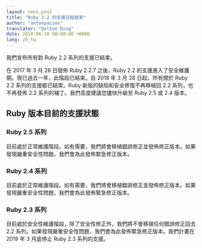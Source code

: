```yaml
---
layout: news_post
title: "Ruby 2.2 的支援已經結束"
author: "antonpaisov"
translator: "Delton Ding"
date: 2018-06-20 00:00:00 +0000
lang: zh_tw
---
```


我們宣布所有對 Ruby 2.2 系列的支援已結束。

在 2017 年 3 月 28 日發佈 Ruby 2.2.7 之後，Ruby 2.2 的支援進入了安全維護期。現已過去一年，此階段已結束。自 2018 年 3 月 28 日起，所有關於 Ruby 2.2 系列的支援都已結束。Ruby 新版的缺陷和安全修復不再移植回 2.2 系列，也不再發佈 2.2 系列的補丁。我們高度建議您儘快升級至 Ruby 2.5 或 2.4 版本。

## Ruby 版本目前的支援狀態

### Ruby 2.5 系列

目前處於正常維護階段。如有需要，我們將會移植錯誤修正並發佈修正版本。如果發現嚴重安全性問題，我們會為此發佈緊急修正版本。

### Ruby 2.4 系列

目前處於正常維護階段。如有需要，我們將會移植錯誤修正並發佈修正版本。如果發現嚴重安全性問題，我們會為此發佈緊急修正版本。

### Ruby 2.3 系列

目前處於安全性維護階段，除了安全性修正外，我們將不會移植任何錯誤修正回去 2.2 系列。如果發現嚴重安全性問題，我們會為此發佈緊急修正版本。我們計畫在 2019 年 3 月底停止 Ruby 2.3 系列的支援。
